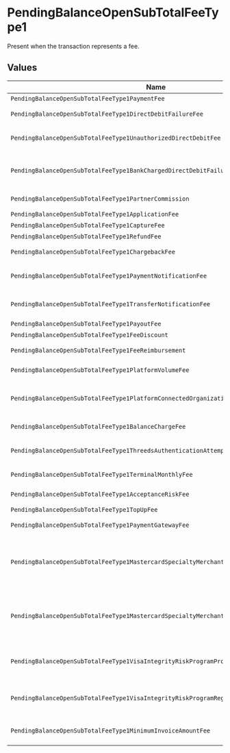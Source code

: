 # PendingBalanceOpenSubTotalFeeType1

Present when the transaction represents a fee.


## Values

| Name                                                                                  | Value                                                                                 |
| ------------------------------------------------------------------------------------- | ------------------------------------------------------------------------------------- |
| `PendingBalanceOpenSubTotalFeeType1PaymentFee`                                        | payment-fee                                                                           |
| `PendingBalanceOpenSubTotalFeeType1DirectDebitFailureFee`                             | direct-debit-failure-fee                                                              |
| `PendingBalanceOpenSubTotalFeeType1UnauthorizedDirectDebitFee`                        | unauthorized-direct-debit-fee                                                         |
| `PendingBalanceOpenSubTotalFeeType1BankChargedDirectDebitFailureFee`                  | bank-charged-direct-debit-failure-fee                                                 |
| `PendingBalanceOpenSubTotalFeeType1PartnerCommission`                                 | partner-commission                                                                    |
| `PendingBalanceOpenSubTotalFeeType1ApplicationFee`                                    | application-fee                                                                       |
| `PendingBalanceOpenSubTotalFeeType1CaptureFee`                                        | capture-fee                                                                           |
| `PendingBalanceOpenSubTotalFeeType1RefundFee`                                         | refund-fee                                                                            |
| `PendingBalanceOpenSubTotalFeeType1ChargebackFee`                                     | chargeback-fee                                                                        |
| `PendingBalanceOpenSubTotalFeeType1PaymentNotificationFee`                            | payment-notification-fee                                                              |
| `PendingBalanceOpenSubTotalFeeType1TransferNotificationFee`                           | transfer-notification-fee                                                             |
| `PendingBalanceOpenSubTotalFeeType1PayoutFee`                                         | payout-fee                                                                            |
| `PendingBalanceOpenSubTotalFeeType1FeeDiscount`                                       | fee-discount                                                                          |
| `PendingBalanceOpenSubTotalFeeType1FeeReimbursement`                                  | fee-reimbursement                                                                     |
| `PendingBalanceOpenSubTotalFeeType1PlatformVolumeFee`                                 | platform-volume-fee                                                                   |
| `PendingBalanceOpenSubTotalFeeType1PlatformConnectedOrganizationsFee`                 | platform-connected-organizations-fee                                                  |
| `PendingBalanceOpenSubTotalFeeType1BalanceChargeFee`                                  | balance-charge-fee                                                                    |
| `PendingBalanceOpenSubTotalFeeType1ThreedsAuthenticationAttemptFee`                   | 3ds-authentication-attempt-fee                                                        |
| `PendingBalanceOpenSubTotalFeeType1TerminalMonthlyFee`                                | terminal-monthly-fee                                                                  |
| `PendingBalanceOpenSubTotalFeeType1AcceptanceRiskFee`                                 | acceptance-risk-fee                                                                   |
| `PendingBalanceOpenSubTotalFeeType1TopUpFee`                                          | top-up-fee                                                                            |
| `PendingBalanceOpenSubTotalFeeType1PaymentGatewayFee`                                 | payment-gateway-fee                                                                   |
| `PendingBalanceOpenSubTotalFeeType1MastercardSpecialtyMerchantProgramProcessingFee`   | mastercard-specialty-merchant-program-processing-fee                                  |
| `PendingBalanceOpenSubTotalFeeType1MastercardSpecialtyMerchantProgramRegistrationFee` | mastercard-specialty-merchant-program-registration-fee                                |
| `PendingBalanceOpenSubTotalFeeType1VisaIntegrityRiskProgramProcessingFee`             | visa-integrity-risk-program-processing-fee                                            |
| `PendingBalanceOpenSubTotalFeeType1VisaIntegrityRiskProgramRegistrationFee`           | visa-integrity-risk-program-registration-fee                                          |
| `PendingBalanceOpenSubTotalFeeType1MinimumInvoiceAmountFee`                           | minimum-invoice-amount-fee                                                            |